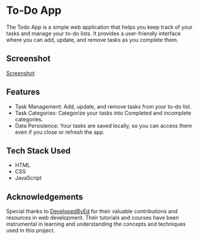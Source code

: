 # To-Do App

The Todo App is a simple web application that helps you keep track of your tasks and manage your to-do lists. It provides a user-friendly interface where you can add, update, and remove tasks as you complete them.

## Screenshot

[Screenshot](./Screenshot.png)

## Features

- Task Management: Add, update, and remove tasks from your to-do list.
- Task Categories: Categorize your tasks into Completed and incomplete categories.
- Data Persistence: Your tasks are saved locally, so you can access them even if you close or refresh the app.

## Tech Stack Used

- HTML
- CSS
- JavaScript

## Acknowledgements

Special thanks to [DevelopedByEd](https://github.com/developedbyed) for their valuable contributions and resources in web development. Their tutorials and courses have been instrumental in learning and understanding the concepts and techniques used in this project.
